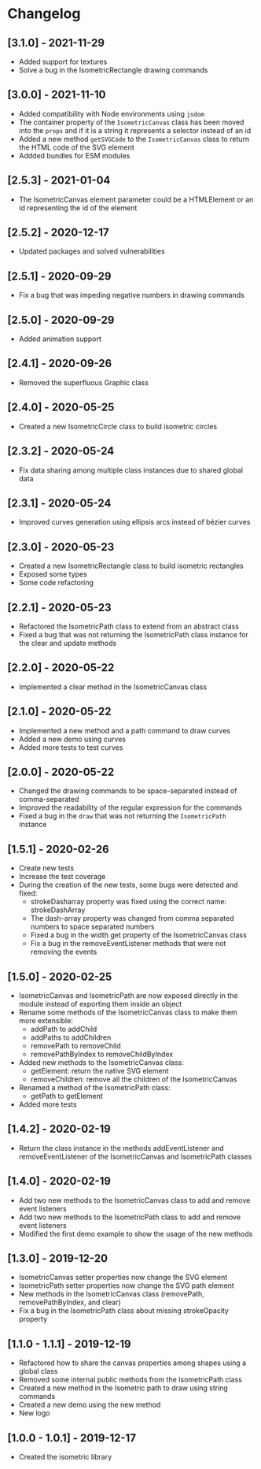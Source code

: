 # Changelog

## [3.1.0] - 2021-11-29

- Added support for textures
- Solve a bug in the IsometricRectangle drawing commands

## [3.0.0] - 2021-11-10

- Added compatibility with Node environments using `jsdom`
- The container property of the `IsometricCanvas` class has been moved into the `props` and if it is a string it represents a selector instead of an id
- Added a new method `getSVGCode` to the `IsometricCanvas` class to return the HTML code of the SVG element
- Addded bundles for ESM modules

## [2.5.3] - 2021-01-04

- The IsometricCanvas element parameter could be a HTMLElement or an id representing the id of the element

## [2.5.2] - 2020-12-17

- Updated packages and solved vulnerabilities

## [2.5.1] - 2020-09-29

- Fix a bug that was impeding negative numbers in drawing commands

## [2.5.0] - 2020-09-29

- Added animation support

## [2.4.1] - 2020-09-26

- Removed the superfluous Graphic class

## [2.4.0] - 2020-05-25

- Created a new IsometricCircle class to build isometric circles

## [2.3.2] - 2020-05-24

- Fix data sharing among multiple class instances due to shared global data

## [2.3.1] - 2020-05-24

- Improved curves generation using ellipsis arcs instead of bézier curves

## [2.3.0] - 2020-05-23

- Created a new IsometricRectangle class to build isometric rectangles
- Exposed some types
- Some code refactoring

## [2.2.1] - 2020-05-23

- Refactored the IsometricPath class to extend from an abstract class
- Fixed a bug that was not returning the IsometricPath class instance for the clear and update methods

## [2.2.0] - 2020-05-22

- Implemented a clear method in the IsometricCanvas class

## [2.1.0] - 2020-05-22

- Implemented a new method and a path command to draw curves
- Added a new demo using curves
- Added more tests to test curves

## [2.0.0] - 2020-05-22

- Changed the drawing commands to be space-separated instead of comma-separated
- Improved the readability of the regular expression for the commands
- Fixed a bug in the `draw` that was not returning the `IsometricPath` instance

## [1.5.1] - 2020-02-26

- Create new tests
- Increase the test coverage
- During the creation of the new tests, some bugs were detected and fixed:
    * strokeDasharray property was fixed using the correct name: strokeDashArray
    * The dash-array property was changed from comma separated numbers to space separated numbers
    * Fixed a bug in the width get property of the IsometricCanvas class
    * Fix a bug in the removeEventListener methods that were not removing the events

## [1.5.0] - 2020-02-25

- IsometricCanvas and IsometricPath are now exposed directly in the module instead of exporting them inside an object
- Rename some methods of the IsometricCanvas class to make them more extensible:
    * addPath to addChild
    * addPaths to addChildren
    * removePath to removeChild
    * removePathByIndex to removeChildByIndex
- Added new methods to the IsometricCanvas class:
    * getElement: return the native SVG element
    * removeChildren: remove all the children of the IsometricCanvas
- Renamed a method of the IsometricPath class:
    * getPath to getElement
- Added more tests

## [1.4.2] - 2020-02-19

- Return the class instance in the methods addEventListener and removeEventListener of the IsometricCanvas and IsometricPath classes

## [1.4.0] - 2020-02-19

- Add two new methods to the IsometricCanvas class to add and remove event listeners
- Add two new methods to the IsometricPath class to add and remove event listeners
- Modified the first demo example to show the usage of the new methods

## [1.3.0] - 2019-12-20

- IsometricCanvas setter properties now change the SVG element
- IsometricPath setter properties now change the SVG path element
- New methods in the IsometricCanvas class (removePath, removePathByIndex, and clear)
- Fix a bug in the IsometricPath class about missing strokeOpacity property

## [1.1.0 - 1.1.1] - 2019-12-19

- Refactored how to share the canvas properties among shapes using a global class
- Removed some internal public methods from the IsometricPath class
- Created a new method in the Isometric path to draw using string commands
- Created a new demo using the new method
- New logo

## [1.0.0 - 1.0.1] - 2019-12-17

- Created the isometric library
